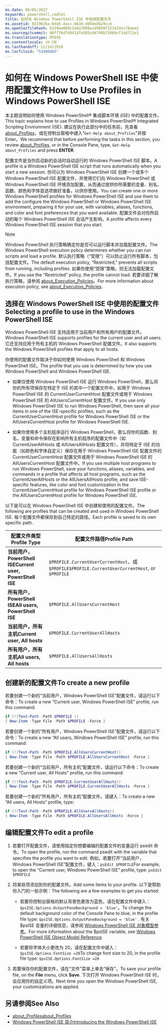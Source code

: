 ```yaml
---
ms.date: 06/05/2017
keywords: powershell,cmdlet
title: 如何在 Windows PowerShell ISE 中使用配置文件
ms.assetid: 0219626a-6da5-4acc-b630-d058e8b29cc6
ms.openlocfilehash: b319aa089c2a4a7008acd9850f15342dac70aee2
ms.sourcegitcommit: 00ff76d7d9414fe585c04740b739b9cf14d711e1
ms.translationtype: MTE95
ms.contentlocale: zh-CN
ms.lasthandoff: 12/14/2018
ms.locfileid: "53400805"
---
```

# <a name="how-to-use-profiles-in-windows-powershell-ise"></a><span data-ttu-id="06753-103">如何在 Windows PowerShell ISE 中使用配置文件</span><span class="sxs-lookup"><span data-stu-id="06753-103">How to Use Profiles in Windows PowerShell ISE</span></span>

<span data-ttu-id="06753-104">本主题说明如何使用 Windows PowerShell® 集成脚本环境 (ISE) 中的配置文件。</span><span class="sxs-lookup"><span data-stu-id="06753-104">This topic explains how to use Profiles in Windows PowerShell® Integrated Scripting Environment (ISE).</span></span> <span data-ttu-id="06753-105">建议在执行此部分中的任务前，先查看 [about_Profiles](/powershell/module/microsoft.powershell.core/about/about_profiles)，或在控制台窗格中键入“`Get-Help about_Profiles`”并按 Enter。</span><span class="sxs-lookup"><span data-stu-id="06753-105">We recommend that before performing the tasks in this section, you review [about_Profiles](/powershell/module/microsoft.powershell.core/about/about_profiles), or in the Console Pane, type, `Get-Help about_Profiles` and press **ENTER**.</span></span>

<span data-ttu-id="06753-106">配置文件是当你启动新的会话时自动运行的 Windows PowerShell ISE 脚本。</span><span class="sxs-lookup"><span data-stu-id="06753-106">A profile is a Windows PowerShell ISE script that runs automatically when you start a new session.</span></span>  <span data-ttu-id="06753-107">你可以为 Windows PowerShell ISE 创建一个或多个 Windows PowerShell ISE 配置文件，并使用它们向 Windows PowerShell 或 Windows PowerShell ISE 环境添加配置，从而通过提供你所需要的变量、别名、函数、颜色和字体首选项做好准备，以供你使用。</span><span class="sxs-lookup"><span data-stu-id="06753-107">You can create one or more Windows PowerShell profiles for Windows PowerShell ISE and use them to add the configure the Windows PowerShell or Windows PowerShell ISE environment, preparing it for your use, with variables, aliases, functions, and color and font preferences that you want available.</span></span> <span data-ttu-id="06753-108">配置文件会对你所启动的每个 Windows PowerShell ISE 会话产生影响。</span><span class="sxs-lookup"><span data-stu-id="06753-108">A profile affects every Windows PowerShell ISE session that you start.</span></span>

> [!NOTE]
> <span data-ttu-id="06753-109">Windows PowerShell 执行策略确定你是否可以运行脚本并加载配置文件。</span><span class="sxs-lookup"><span data-stu-id="06753-109">The Windows PowerShell execution policy determines whether you can run scripts and load a profile.</span></span> <span data-ttu-id="06753-110">默认执行策略（“受限”）可以防止运行所有脚本，包括配置文件。</span><span class="sxs-lookup"><span data-stu-id="06753-110">The default execution policy, “Restricted,” prevents all scripts from running, including profiles.</span></span> <span data-ttu-id="06753-111">如果你使用“受限”策略，则无法加载配置文件。</span><span class="sxs-lookup"><span data-stu-id="06753-111">If you use the “Restricted” policy, the profile cannot load.</span></span> <span data-ttu-id="06753-112">若要详细了解执行策略，请参阅 [about_Execution_Policies](/powershell/module/microsoft.powershell.core/about/about_execution_policies)。</span><span class="sxs-lookup"><span data-stu-id="06753-112">For more information about execution policy, see [about_Execution_Policies](/powershell/module/microsoft.powershell.core/about/about_execution_policies).</span></span>

## <a name="selecting-a-profile-to-use-in-the-windows-powershell-ise"></a><span data-ttu-id="06753-113">选择在 Windows PowerShell ISE 中使用的配置文件</span><span class="sxs-lookup"><span data-stu-id="06753-113">Selecting a profile to use in the Windows PowerShell ISE</span></span>

<span data-ttu-id="06753-114">Windows PowerShell ISE 支持适用于当前用户和所有用户的配置文件。</span><span class="sxs-lookup"><span data-stu-id="06753-114">Windows PowerShell ISE supports profiles for the current user and all users.</span></span> <span data-ttu-id="06753-115">它还支持应用于所有主机的 Windows PowerShell 配置文件。</span><span class="sxs-lookup"><span data-stu-id="06753-115">It also supports the Windows PowerShell profiles that apply to all hosts.</span></span>

<span data-ttu-id="06753-116">你使用的配置文件取决于你如何使用 Windows PowerShell 和 Windows PowerShell ISE。</span><span class="sxs-lookup"><span data-stu-id="06753-116">The profile that you use is determined by how you use Windows PowerShell and Windows PowerShell ISE.</span></span>

- <span data-ttu-id="06753-117">如果仅使用 Windows PowerShell ISE 运行 Windows PowerShell，那么将你的所有项保存在特定于 ISE 的其中一个配置文件中，如用于 Windows PowerShell ISE 的 CurrentUserCurrentHost 配置文件或用于 Windows PowerShell ISE 的 AllUsersCurrentHost 配置文件。</span><span class="sxs-lookup"><span data-stu-id="06753-117">If you use only Windows PowerShell ISE to run Windows PowerShell, then save all your items in one of the ISE-specific profiles, such as the CurrentUserCurrentHost profile for Windows PowerShell ISE or the AllUsersCurrentHost profile for Windows PowerShell ISE.</span></span>

- <span data-ttu-id="06753-118">如果你使用多个主机程序运行 Windows PowerShell，那么将你的函数、别名、变量和命令保存在影响所有主机程序的配置文件中（如 CurrentUserAllHosts 或 AllUsersAllHosts 配置文件），并将特定于 ISE 的功能（如颜色和字体自定义）保存在用于 Windows PowerShell ISE 配置文件的 CurrentUserCurrentHost 配置文件或用于 Windows PowerShell ISE 的 AllUsersCurrentHost 配置文件中。</span><span class="sxs-lookup"><span data-stu-id="06753-118">If you use multiple host programs to run Windows PowerShell, save your functions, aliases, variables, and commands in a profile that affects all host programs, such as the CurrentUserAllHosts or the AllUsersAllHosts profile, and save ISE-specific features, like color and font customization in the CurrentUserCurrentHost profile for Windows PowerShell ISE profile or the AllUsersCurrentHost profile for Windows PowerShell ISE.</span></span>

<span data-ttu-id="06753-119">以下是可以在 Windows PowerShell ISE 中创建和使用的配置文件。</span><span class="sxs-lookup"><span data-stu-id="06753-119">The following are profiles that can be created and used in Windows PowerShell ISE.</span></span> <span data-ttu-id="06753-120">每个配置文件都保存到自己特定的路径。</span><span class="sxs-lookup"><span data-stu-id="06753-120">Each profile is saved to its own specific path.</span></span>

| <span data-ttu-id="06753-121">配置文件类型</span><span class="sxs-lookup"><span data-stu-id="06753-121">Profile Type</span></span> | <span data-ttu-id="06753-122">配置文件路径</span><span class="sxs-lookup"><span data-stu-id="06753-122">Profile Path</span></span> |
| --- | --- |
| <span data-ttu-id="06753-123">**当前用户，PowerShell ISE**</span><span class="sxs-lookup"><span data-stu-id="06753-123">**Current user, PowerShell ISE**</span></span>| <span data-ttu-id="06753-124">`$PROFILE.CurrentUserCurrentHost`、或 `$PROFILE`</span><span class="sxs-lookup"><span data-stu-id="06753-124">`$PROFILE.CurrentUserCurrentHost`, or `$PROFILE`</span></span> |
| <span data-ttu-id="06753-125">**所有用户，PowerShell ISE**</span><span class="sxs-lookup"><span data-stu-id="06753-125">**All users, PowerShell ISE**</span></span>| `$PROFILE.AllUsersCurrentHost` |
| <span data-ttu-id="06753-126">**当前用户，所有主机**</span><span class="sxs-lookup"><span data-stu-id="06753-126">**Current user, All hosts**</span></span>| `$PROFILE.CurrentUserAllHosts` |
| <span data-ttu-id="06753-127">**所有用户，所有主机**</span><span class="sxs-lookup"><span data-stu-id="06753-127">**All users, All hosts**</span></span> | `$PROFILE.AllUsersAllHosts` |

## <a name="to-create-a-new-profile"></a><span data-ttu-id="06753-128">创建新的配置文件</span><span class="sxs-lookup"><span data-stu-id="06753-128">To create a new profile</span></span>

<span data-ttu-id="06753-129">若要创建一个新的“当前用户，Windows PowerShell ISE”配置文件，请运行以下命令：</span><span class="sxs-lookup"><span data-stu-id="06753-129">To create a new “Current user, Windows PowerShell ISE” profile, run this command:</span></span>

```powershell
if (!(Test-Path -Path $PROFILE ))
{ New-Item -Type File -Path $PROFILE -Force }
```

<span data-ttu-id="06753-130">若要创建一个新的“所有用户，Windows PowerShell ISE”配置文件，请运行以下命令：</span><span class="sxs-lookup"><span data-stu-id="06753-130">To create a new “All users, Windows PowerShell ISE” profile, run this command:</span></span>

```powershell
if (!(Test-Path -Path $PROFILE.AllUsersCurrentHost))
{ New-Item -Type File -Path $PROFILE.AllUsersCurrentHost -Force }
```

<span data-ttu-id="06753-131">若要创建一个新的“当前用户，所有主机”配置文件，请运行以下命令：</span><span class="sxs-lookup"><span data-stu-id="06753-131">To create a new “Current user, All Hosts” profile, run this command:</span></span>

```powershell
if (!(Test-Path -Path $PROFILE.CurrentUserAllHosts))
{ New-Item -Type File -Path $PROFILE.CurrentUserAllHosts -Force }
```

<span data-ttu-id="06753-132">若要创建一个新的“所有用户，所有主机”配置文件，请键入：</span><span class="sxs-lookup"><span data-stu-id="06753-132">To create a new “All users, All Hosts” profile, type:</span></span>

```powershell
if (!(Test-Path -Path $PROFILE.AllUsersAllHosts))
{ New-Item -Type File -Path $PROFILE.AllUsersAllHosts -Force }
```

## <a name="to-edit-a-profile"></a><span data-ttu-id="06753-133">编辑配置文件</span><span class="sxs-lookup"><span data-stu-id="06753-133">To edit a profile</span></span>

1. <span data-ttu-id="06753-134">若要打开配置文件，请使用指定你想要编辑的配置文件的变量运行 psedit 命令。</span><span class="sxs-lookup"><span data-stu-id="06753-134">To open the profile, run the command psedit with the variable that specifies the profile you want to edit.</span></span> <span data-ttu-id="06753-135">例如，若要打开“当前用户，Windows PowerShell ISE”配置文件，键入：`psEdit $PROFILE`</span><span class="sxs-lookup"><span data-stu-id="06753-135">For example, to open the “Current user, Windows PowerShell ISE” profile, type: `psEdit $PROFILE`</span></span>

2. <span data-ttu-id="06753-136">将某些项添加到你的配置文件。</span><span class="sxs-lookup"><span data-stu-id="06753-136">Add some items to your profile.</span></span> <span data-ttu-id="06753-137">以下是帮助你入门的一些示例：</span><span class="sxs-lookup"><span data-stu-id="06753-137">The following are a few examples to get you started:</span></span>

   - <span data-ttu-id="06753-138">若要将控制台窗格的默认背景色更改为蓝色，请在配置文件中键入：`$psISE.Options.OutputPaneBackground = 'blue'`。</span><span class="sxs-lookup"><span data-stu-id="06753-138">To change the default background color of the Console Pane to blue, in the profile file type: `$psISE.Options.OutputPaneBackground = 'blue'` .</span></span> <span data-ttu-id="06753-139">有关 $psISE 变量的详细信息，请参阅 [Windows PowerShell ISE 对象模型参考](object-model/The-ISE-Object-Model-Hierarchy.md)。</span><span class="sxs-lookup"><span data-stu-id="06753-139">For more information about the $psISE variable, see [Windows PowerShell ISE Object Model Reference](object-model/The-ISE-Object-Model-Hierarchy.md).</span></span>

   - <span data-ttu-id="06753-140">若要将字体大小更改为 20，请在配置文件中键入：`$psISE.Options.FontSize =20`</span><span class="sxs-lookup"><span data-stu-id="06753-140">To change font size to 20, in the profile file type: `$psISE.Options.FontSize =20`</span></span>

3. <span data-ttu-id="06753-141">若要保存你的配置文件，请在“文件”菜单上单击“保存”。</span><span class="sxs-lookup"><span data-stu-id="06753-141">To save your profile file, on the **File** menu, click **Save**.</span></span> <span data-ttu-id="06753-142">下次打开 Windows PowerShell ISE 时，会应用你的自定义项。</span><span class="sxs-lookup"><span data-stu-id="06753-142">Next time you open the Windows PowerShell ISE, your customizations are applied.</span></span>

## <a name="see-also"></a><span data-ttu-id="06753-143">另请参阅</span><span class="sxs-lookup"><span data-stu-id="06753-143">See Also</span></span>

- [<span data-ttu-id="06753-144">about_Profiles</span><span class="sxs-lookup"><span data-stu-id="06753-144">about_Profiles</span></span>](/powershell/module/microsoft.powershell.core/about/about_profiles)
- [<span data-ttu-id="06753-145">Windows PowerShell ISE 简介</span><span class="sxs-lookup"><span data-stu-id="06753-145">Introducing the Windows PowerShell ISE</span></span>](Introducing-the-Windows-PowerShell-ISE.md)
